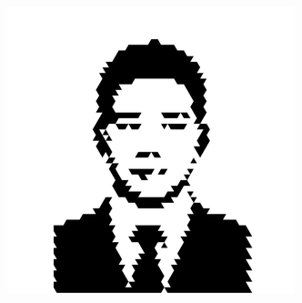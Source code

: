 ![My Avatar](https://github.com/ST-ChenQingchen/markdown-portfolio/blob/main/Chen_RavenPattern_Square.png?raw=true)
